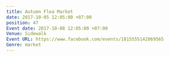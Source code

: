 ```yaml
---
title: Autumn Flea Market
date: 2017-10-05 12:05:00 +07:00
position: 47
Event date: 2017-10-08 12:05:00 +07:00
Venue: Sidewalk
Event URL: https://www.facebook.com/events/1815555142069565
Genre: market
---
```


